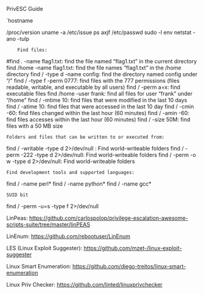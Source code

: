 PrivESC Guide

`hostname

/proc/version
uname -a  /etc/issue
ps axjf   /etc/passwd
sudo -l    env
netstat -ano  -tulp


        Find files:

#find . -name flag1.txt:   find the file named “flag1.txt” in the current directory
  find /home -name flag1.txt:  find the file names “flag1.txt” in the /home  directory
  find / -type d -name config:   find the directory named config under “/”
find / -type f -perm 0777:   find files with the 777 permissions (files readable, writable, and executable by all users)
find / -perm a=x:   find executable files
find /home -user frank:   find all files for user “frank” under “/home”
find / -mtime 10:   find files that were modified in the last 10 days
find / -atime 10:   find files that were accessed in the last 10 day
find / -cmin -60:   find files changed within the last hour (60 minutes)
find / -amin -60:  find files accesses within the last hour (60 minutes)
find / -size 50M:   find files with a 50 MB size


    Folders and files that can be written to or executed from:

find / -writable -type d 2>/dev/null :   Find world-writeable folders
find / -perm -222 -type d 2>/dev/null:  Find world-writeable folders
find / -perm -o w -type d 2>/dev/null:  Find world-writeable folders

    Find development tools and supported languages:

find / -name perl*
find / -name python*
find / -name gcc*

    SUID bit
find / -perm -u=s -type f 2>/dev/null


LinPeas: https://github.com/carlospolop/privilege-escalation-awesome-scripts-suite/tree/master/linPEAS 

LinEnum: https://github.com/rebootuser/LinEnum

LES (Linux Exploit Suggester): https://github.com/mzet-/linux-exploit-suggester 

Linux Smart Enumeration: https://github.com/diego-treitos/linux-smart-enumeration

Linux Priv Checker: https://github.com/linted/linuxprivchecker
